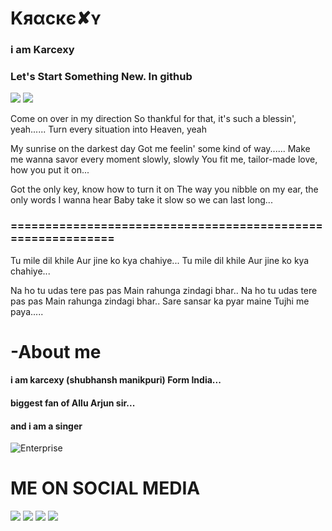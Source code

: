 # Kяαϲκє✘ʏ
### i am Karcexy 
### Let's Start Something New. In github

<a href="https://t.me/karcexy"><img src="https://img.shields.io/badge/TG-karcexy-pink.svg?logo=Telegram"></a>
<a href="https://t.me/marshmellochat"><img src="https://img.shields.io/badge/Join-Telegram%20Group-pink.svg?logo=telegram"></a>

Come on over in my direction
So thankful for that, it's such a blessin', yeah......
Turn every situation into Heaven, yeah

My sunrise on the darkest day
Got me feelin' some kind of way......
Make me wanna savor every moment slowly, slowly
You fit me, tailor-made love, how you put it on...

Got the only key, know how to turn it on
The way you nibble on my ear, the only words I wanna hear
Baby take it slow so we can last long...

### ============================================================


Tu mile dil khile
Aur jine ko kya chahiye...
Tu mile dil khile
Aur jine ko kya chahiye...


Na ho tu udas tere pas pas
Main rahunga zindagi bhar..
Na ho tu udas tere pas pas
Main rahunga zindagi bhar..
Sare sansar ka pyar maine
Tujhi me paya.....

# -About me
#### i am karcexy (shubhansh manikpuri) Form India...

#### biggest fan of Allu Arjun sir...

#### and i am a singer

![Enterprise](https://telegra.ph/file/122c82a7a81698a874b14.jpg)

# ME ON SOCIAL MEDIA
<a href="https://https://www.instagram.com/kracexy"><img src="https://img.shields.io/badge/follow-karcexy-red.svg?logo=instagram"></a>
<a href="https://https://shubhanshmanikpuri7@gmail.com"><img src="https://img.shields.io/badge/mail-karcexy-red.svg?logo=gmail"></a>
<a href="https://https://www.facebook.com"><img src="https://img.shields.io/badge/FB-karcexy-red.svg?logo=Facebook"></a>
<a href="https://https://YouTube.com/karcexygaming"><img src="https://img.shields.io/badge/Youtube-karcexy Gaming-red.svg?logo=YouTube"></a>

<!--
**karcexy/karcexy** is a ✨ _special_ ✨ repository because its `README.md` (this file) appears on your GitHub profile.

Here are some ideas to get you started:

- 🔭 I’m currently working on ...
- 🌱 I’m currently learning ...
- 👯 I’m looking to collaborate on ...
- 🤔 I’m looking for help with ...
- 💬 Ask me about ...
- 📫 How to reach me: ...
- 😄 Pronouns: ...
- ⚡ Fun fact: ...
-->
